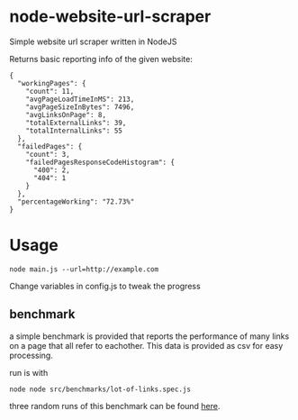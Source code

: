 # node-website-url-scraper
Simple website url scraper written in NodeJS

Returns basic reporting info of the given website:
```
{
  "workingPages": {
    "count": 11,
    "avgPageLoadTimeInMS": 213,
    "avgPageSizeInBytes": 7496,
    "avgLinksOnPage": 8,
    "totalExternalLinks": 39,
    "totalInternalLinks": 55
  },
  "failedPages": {
    "count": 3,
    "failedPagesResponseCodeHistogram": {
      "400": 2,
      "404": 1
    }
  },
  "percentageWorking": "72.73%"
}
```

# Usage
```
node main.js --url=http://example.com
```
Change variables in config.js to tweak the progress

## benchmark
a simple benchmark is provided that reports the performance
of many links on a page that all refer to eachother. This data
is provided as csv for easy processing.

run is with
```
node node src/benchmarks/lot-of-links.spec.js
```

three random runs of this benchmark can be found [here](https://docs.google.com/spreadsheets/d/e/2PACX-1vRfxMjugLCP2cN1ZJ74QC7MU_tNBr_8Ql_3evsO5WN9nsktP69VpdFiTw6n_5OD2a4H0vqhmmMCj6GD/pubhtml).